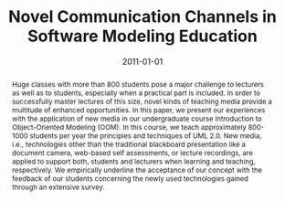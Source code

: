 ---
abstract: Huge classes with more than 800 students pose a major challenge to lecturers
  as well as to students, especially when a practical part is included. In order to
  successfully master lectures of this size, novel kinds of teaching media provide
  a multitude of enhanced opportunities. In this paper, we present our experiences
  with the application of new media in our undergraduate course Introduction to Object-Oriented
  Modeling (OOM). In this course, we teach approximately 800-1000 students per year
  the principles and techniques of UML 2.0. New media, i.e., technologies other than
  the traditional blackboard presentation like a document camera, web-based self assessments,
  or lecture recordings, are applied to support both, students and lecturers when
  learning and teaching, respectively. We empirically underline the acceptance of
  our concept with the feedback of our students concerning the newly used technologies
  gained through an extensive survey.
authors:
- Marion Scholz
- Konrad Wieland
- Christian Huemer
date: '2011-01-01'
featured: false
links:
- name: Publik
  url: https://publik.tuwien.ac.at/showentry.php?ID=197013&lang=2
publication_types:
- '1'
publishDate: '2011-01-01'
title: Novel Communication Channels in Software Modeling Education
url_pdf: http://www.springerlink.com/content/85433244788077u4/
---
